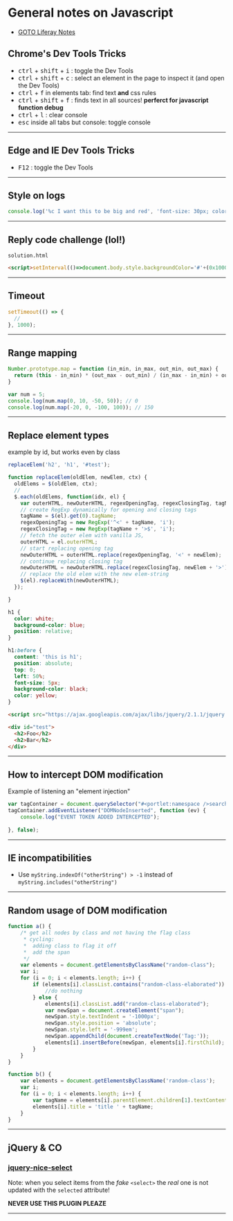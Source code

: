 # General notes on Javascript

+ [GOTO Liferay Notes](https://github.com/simon387/notes/blob/master/java/liferay.md)

## Chrome's Dev Tools Tricks

+ <kbd>ctrl</kbd> + <kbd>shift</kbd> + <kbd>i</kbd> : toggle the Dev Tools
+ <kbd>ctrl</kbd> + <kbd>shift</kbd> + <kbd>c</kbd> : select an element in the page to inspect it (and open the Dev Tools)
+ <kbd>ctrl</kbd> + <kbd>f</kbd> in elements tab: find text **and** css rules
+ <kbd>ctrl</kbd> + <kbd>shift</kbd> + <kbd>f</kbd> : finds text in all sources! **perferct for javascript function debug**
+ <kbd>ctrl</kbd> + <kbd>l</kbd> : clear console
+ <kbd>esc</kbd> inside all tabs but console: toggle console

---

## Edge and IE Dev Tools Tricks

+ <kbd>F12</kbd> : toggle the Dev Tools

---

## Style on logs

```javascript
console.log('%c I want this to be big and red', 'font-size: 30px; color: red;');
```

---

## Reply code challenge (lol!)

```solution.html```

```html
<script>setInterval(()=>document.body.style.backgroundColor='#'+(0x1000000+(Math.random())*0xffffff).toString(16).substr(1,6),128)</script>
```

---

## Timeout

```javascript
setTimeout(() => {
  //
}, 1000);
```

---

## Range mapping 

```javascript
Number.prototype.map = function (in_min, in_max, out_min, out_max) {
  return (this - in_min) * (out_max - out_min) / (in_max - in_min) + out_min;
}

var num = 5;
console.log(num.map(0, 10, -50, 50)); // 0
console.log(num.map(-20, 0, -100, 100)); // 150
```

---

## Replace element types

example by id, but works even by class

```javascript
replaceElem('h2', 'h1', '#test');

function replaceElem(oldElem, newElem, ctx) {
  oldElems = $(oldElem, ctx);
  //
  $.each(oldElems, function(idx, el) {
    var outerHTML, newOuterHTML, regexOpeningTag, regexClosingTag, tagName;
    // create RegExp dynamically for opening and closing tags
    tagName = $(el).get(0).tagName;
    regexOpeningTag = new RegExp('^<' + tagName, 'i'); 
    regexClosingTag = new RegExp(tagName + '>$', 'i');
    // fetch the outer elem with vanilla JS,
    outerHTML = el.outerHTML;
    // start replacing opening tag
    newOuterHTML = outerHTML.replace(regexOpeningTag, '<' + newElem);
    // continue replacing closing tag
    newOuterHTML = newOuterHTML.replace(regexClosingTag, newElem + '>');
    // replace the old elem with the new elem-string
    $(el).replaceWith(newOuterHTML);
  });

}
```

```css
h1 {
  color: white;
  background-color: blue;
  position: relative;
}

h1:before {
  content: 'this is h1';
  position: absolute;
  top: 0;
  left: 50%;
  font-size: 5px;
  background-color: black;
  color: yellow;
}
```

```html
<script src="https://ajax.googleapis.com/ajax/libs/jquery/2.1.1/jquery.min.js"></script>

<div id="test">
  <h2>Foo</h2>
  <h2>Bar</h2>
</div>
```

---

## How to intercept DOM modification

Example of listening an "element injection"

```javascript
var tagContainer = document.querySelector("#<portlet:namespace />searchTokensContent");
tagContainer.addEventListener("DOMNodeInserted", function (ev) {
	console.log("EVENT TOKEN ADDED INTERCEPTED");
	
}, false);
```

---

## IE incompatibilities

+ Use ```myString.indexOf("otherString") > -1``` instead of ```myString.includes("otherString")```

---

## Random usage of DOM modification

```javascript
function a() {
	/* get all nodes by class and not having the flag class
	 * cycling:
	 * 	adding class to flag it off 
	 *	add the span
	 */
	var elements = document.getElementsByClassName("random-class");
	var i;
	for (i = 0; i < elements.length; i++) {
		if (elements[i].classList.contains("random-class-elaborated")) {
			//do nothing
		} else {
			elements[i].classList.add("random-class-elaborated");
			var newSpan = document.createElement("span");
			newSpan.style.textIndent = '-1000px';
			newSpan.style.position = 'absolute';
			newSpan.style.left = '-999em';
			newSpan.appendChild(document.createTextNode('Tag:'));
			elements[i].insertBefore(newSpan, elements[i].firstChild);
		}
	}
}

function b() {
	var elements = document.getElementsByClassName('random-class');
	var i;
	for (i = 0; i < elements.length; i++) {
		var tagName = elements[i].parentElement.children[1].textContent;
		elements[i].title = 'title ' + tagName;
	}
}
```

---

## jQuery & CO

### [jquery-nice-select](https://github.com/hernansartorio/jquery-nice-select)

Note: when you select items from the *fake* ```<select>``` the *real* one is not updated with the ```selected``` attribute!

**NEVER USE THIS PLUGIN PLEAZE**

---

